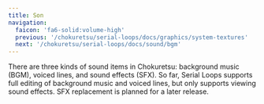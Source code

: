 ```yaml
---
title: Son
navigation:
  faicon: 'fa6-solid:volume-high'
  previous: '/chokuretsu/serial-loops/docs/graphics/system-textures'
  next: '/chokuretsu/serial-loops/docs/sound/bgm'
---
```


There are three kinds of sound items in Chokuretsu: background music (BGM), voiced lines, and sound effects (SFX). So far, Serial Loops supports full
editing of background music and voiced lines, but only supports viewing sound effects. SFX replacement is planned for a later release.